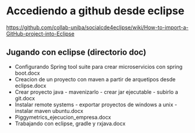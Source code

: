 
Accediendo a github desde eclipse
=================================

https://github.com/collab-uniba/socialcde4eclipse/wiki/How-to-import-a-GitHub-project-into-Eclipse

Jugando con eclipse (directorio doc)
------------------------------------

* Configurando Spring tool suite para crear microservicios con spring boot.docx	
* Creacion de un proyecto con maven a partir de arquetipos desde eclipse.docx	
* Crear proyecto java - mavenizarlo - crear jar ejecutable - subirlo a git.docx	
* Instalar remote systems - exportar proyectos de windows a unix - instalar maven ubuntu.docx
* Piggymetrics_ejecucion_empresa.docx
* Trabajando con eclipse, gradle y rxjava.docx

